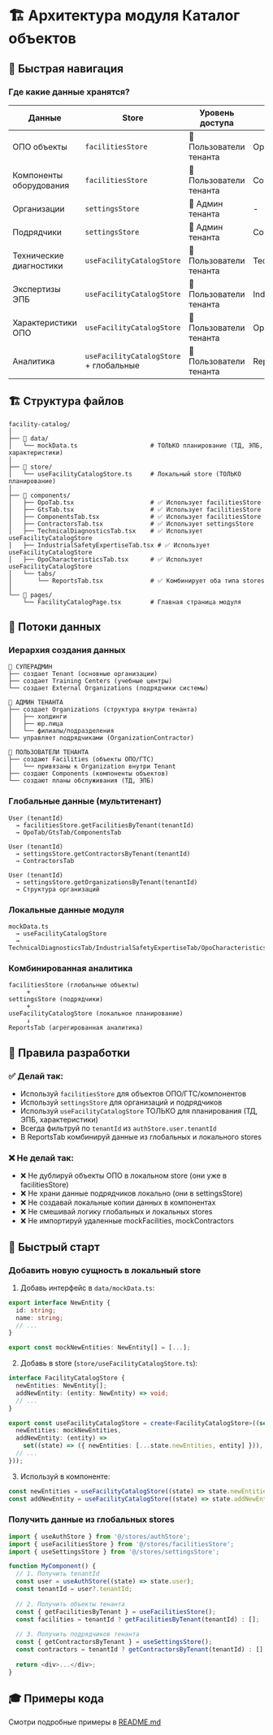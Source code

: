 # 🏗️ Архитектура модуля Каталог объектов

## 🎯 Быстрая навигация

### Где какие данные хранятся?

| Данные | Store | Уровень доступа | Компоненты |
|--------|-------|----------------|------------|
| ОПО объекты | `facilitiesStore` | 👥 Пользователи тенанта | OpoTab, GtsTab |
| Компоненты оборудования | `facilitiesStore` | 👥 Пользователи тенанта | ComponentsTab |
| Организации | `settingsStore` | 👤 Админ тенанта | - |
| Подрядчики | `settingsStore` | 👤 Админ тенанта | ContractorsTab |
| Технические диагностики | `useFacilityCatalogStore` | 👥 Пользователи тенанта | TechnicalDiagnosticsTab |
| Экспертизы ЭПБ | `useFacilityCatalogStore` | 👥 Пользователи тенанта | IndustrialSafetyExpertiseTab |
| Характеристики ОПО | `useFacilityCatalogStore` | 👥 Пользователи тенанта | OpoCharacteristicsTab |
| Аналитика | `useFacilityCatalogStore` + глобальные | 👥 Пользователи тенанта | ReportsTab |

## 🏗️ Структура файлов

```
facility-catalog/
│
├── 📁 data/
│   └── mockData.ts                    # ТОЛЬКО планирование (ТД, ЭПБ, характеристики)
│
├── 📁 store/
│   └── useFacilityCatalogStore.ts     # Локальный store (ТОЛЬКО планирование)
│
├── 📁 components/
│   ├── OpoTab.tsx                     # ✅ Использует facilitiesStore
│   ├── GtsTab.tsx                     # ✅ Использует facilitiesStore
│   ├── ComponentsTab.tsx              # ✅ Использует facilitiesStore
│   ├── ContractorsTab.tsx             # ✅ Использует settingsStore
│   ├── TechnicalDiagnosticsTab.tsx    # ✅ Использует useFacilityCatalogStore
│   ├── IndustrialSafetyExpertiseTab.tsx # ✅ Использует useFacilityCatalogStore
│   ├── OpoCharacteristicsTab.tsx      # ✅ Использует useFacilityCatalogStore
│   └── tabs/
│       └── ReportsTab.tsx             # ✅ Комбинирует оба типа stores
│
└── 📁 pages/
    └── FacilityCatalogPage.tsx        # Главная страница модуля
```

## 🔄 Потоки данных

### Иерархия создания данных

```
🏢 СУПЕРАДМИН
├── создает Tenant (основные организации)
├── создает Training Centers (учебные центры)
└── создает External Organizations (подрядчики системы)

👤 АДМИН ТЕНАНТА
├── создает Organizations (структура внутри тенанта)
│   ├── холдинги
│   ├── юр.лица
│   └── филиалы/подразделения
└── управляет подрядчиками (OrganizationContractor)

👥 ПОЛЬЗОВАТЕЛИ ТЕНАНТА
├── создают Facilities (объекты ОПО/ГТС)
│   └── привязаны к Organization внутри Tenant
├── создают Components (компоненты объектов)
└── создают планы обслуживания (ТД, ЭПБ)
```

### Глобальные данные (мультитенант)

```
User (tenantId) 
  → facilitiesStore.getFacilitiesByTenant(tenantId)
  → OpoTab/GtsTab/ComponentsTab

User (tenantId)
  → settingsStore.getContractorsByTenant(tenantId)
  → ContractorsTab

User (tenantId)
  → settingsStore.getOrganizationsByTenant(tenantId)
  → Структура организаций
```

### Локальные данные модуля

```
mockData.ts 
  → useFacilityCatalogStore 
  → TechnicalDiagnosticsTab/IndustrialSafetyExpertiseTab/OpoCharacteristicsTab
```

### Комбинированная аналитика

```
facilitiesStore (глобальные объекты)
     +
settingsStore (подрядчики)
     +
useFacilityCatalogStore (локальное планирование)
     ↓
ReportsTab (агрегированная аналитика)
```

## 📝 Правила разработки

### ✅ Делай так:
- Используй `facilitiesStore` для объектов ОПО/ГТС/компонентов
- Используй `settingsStore` для организаций и подрядчиков
- Используй `useFacilityCatalogStore` ТОЛЬКО для планирования (ТД, ЭПБ, характеристики)
- Всегда фильтруй по `tenantId` из `authStore.user.tenantId`
- В ReportsTab комбинируй данные из глобальных и локального stores

### ❌ Не делай так:
- ❌ Не дублируй объекты ОПО в локальном store (они уже в facilitiesStore)
- ❌ Не храни данные подрядчиков локально (они в settingsStore)
- ❌ Не создавай локальные копии данных в компонентах
- ❌ Не смешивай логику глобальных и локальных stores
- ❌ Не импортируй удаленные mockFacilities, mockContractors

## 🚀 Быстрый старт

### Добавить новую сущность в локальный store

1. Добавь интерфейс в `data/mockData.ts`:
```typescript
export interface NewEntity {
  id: string;
  name: string;
  // ...
}

export const mockNewEntities: NewEntity[] = [...];
```

2. Добавь в store (`store/useFacilityCatalogStore.ts`):
```typescript
interface FacilityCatalogStore {
  newEntities: NewEntity[];
  addNewEntity: (entity: NewEntity) => void;
  // ...
}

export const useFacilityCatalogStore = create<FacilityCatalogStore>((set) => ({
  newEntities: mockNewEntities,
  addNewEntity: (entity) =>
    set((state) => ({ newEntities: [...state.newEntities, entity] })),
  // ...
}));
```

3. Используй в компоненте:
```typescript
const newEntities = useFacilityCatalogStore((state) => state.newEntities);
const addNewEntity = useFacilityCatalogStore((state) => state.addNewEntity);
```

### Получить данные из глобальных stores

```typescript
import { useAuthStore } from '@/stores/authStore';
import { useFacilitiesStore } from '@/stores/facilitiesStore';
import { useSettingsStore } from '@/stores/settingsStore';

function MyComponent() {
  // 1. Получить tenantId
  const user = useAuthStore((state) => state.user);
  const tenantId = user?.tenantId;
  
  // 2. Получить объекты тенанта
  const { getFacilitiesByTenant } = useFacilitiesStore();
  const facilities = tenantId ? getFacilitiesByTenant(tenantId) : [];
  
  // 3. Получить подрядчиков тенанта
  const { getContractorsByTenant } = useSettingsStore();
  const contractors = tenantId ? getContractorsByTenant(tenantId) : [];
  
  return <div>...</div>;
}
```

## 🎓 Примеры кода

Смотри подробные примеры в [README.md](./README.md)

